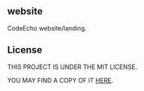 ## website
CodeEcho website/landing.

## License
THIS PROJECT IS UNDER THE MIT LICENSE. 

YOU MAY FIND A COPY OF IT [HERE](https://github.com/code-echo/website/blob/master/LICENSE).
